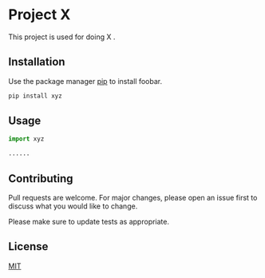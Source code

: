 # Project X

This project is used for doing X .

## Installation

Use the package manager [pip](https://pip.pypa.io/en/stable/) to install foobar.

```bash
pip install xyz
```

## Usage

```python
import xyz

......
```

## Contributing
Pull requests are welcome. For major changes, please open an issue first to discuss what you would like to change.

Please make sure to update tests as appropriate.

## License
[MIT](https://choosealicense.com/licenses/mit/)
